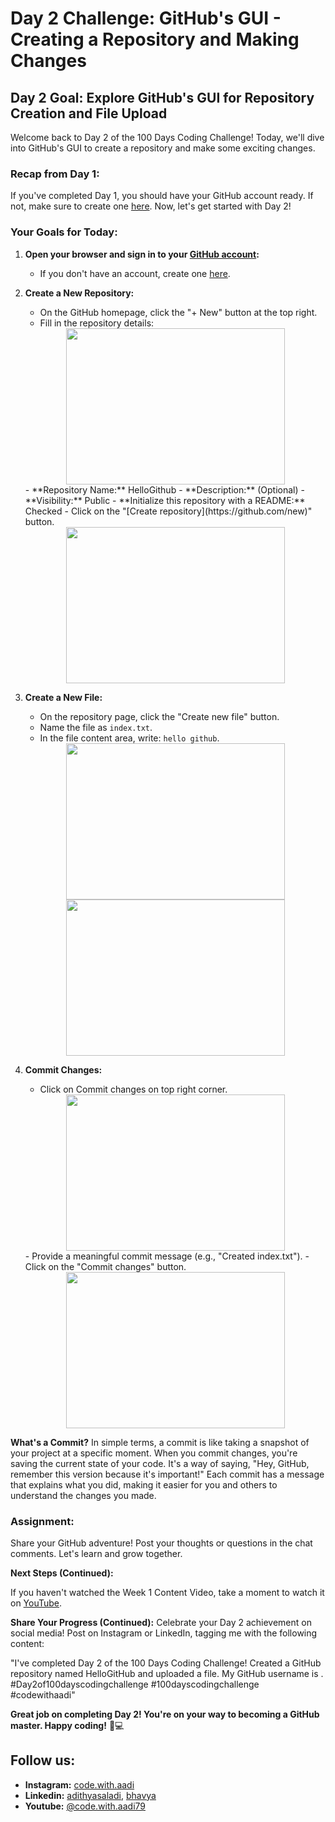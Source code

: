 # Day 2 Challenge: GitHub's GUI - Creating a Repository and Making Changes

## Day 2 Goal: Explore GitHub's GUI for Repository Creation and File Upload

Welcome back to Day 2 of the 100 Days Coding Challenge! Today, we'll dive into GitHub's GUI to create a repository and make some exciting changes.

### Recap from Day 1:

If you've completed Day 1, you should have your GitHub account ready. If not, make sure to create one [here](https://github.com/join). Now, let's get started with Day 2!

### Your Goals for Today:

1. **Open your browser and sign in to your [GitHub account](https://github.com/):**

   - If you don't have an account, create one [here](https://github.com/join).

2. **Create a New Repository:**

   - On the GitHub homepage, click the "+ New" button at the top right.
   - Fill in the repository details:
   <center><img src="https://github.com/adithyasai/100daysofcodingchallenge/blob/week1/images/week1_ss1.png" width="350" height="250"></center>
     - **Repository Name:** HelloGithub
     - **Description:** (Optional)
     - **Visibility:** Public
     - **Initialize this repository with a README:** Checked
   - Click on the "[Create repository](https://github.com/new)" button.
   <center><img src="https://github.com/adithyasai/100daysofcodingchallenge/blob/week1/images/week1_ss2.png" width="350" height="250"></center>

3. **Create a New File:**

   - On the repository page, click the "Create new file" button.
   - Name the file as `index.txt`.
   - In the file content area, write: `hello github`.
   <center><img src="https://github.com/adithyasai/100daysofcodingchallenge/blob/week1/images/week1_ss3.png" width="350" height="250"></center>
   <center><img src="https://github.com/adithyasai/100daysofcodingchallenge/blob/week1/images/week1_ss4.png" width="350" height="250"></center>
   

4. **Commit Changes:**
   - Click on Commit changes on top right corner.
   <center><img src="https://github.com/adithyasai/100daysofcodingchallenge/blob/week1/images/week1_ss5.png" width="350" height="250"></center>
   - Provide a meaningful commit message (e.g., "Created index.txt").
   - Click on the "Commit changes" button.
   <center><img src="https://github.com/adithyasai/100daysofcodingchallenge/blob/week1/images/week1_ss6.png" width="350" height="250"></center>


**What's a Commit?**
In simple terms, a commit is like taking a snapshot of your project at a specific moment. When you commit changes, you're saving the current state of your code. It's a way of saying, "Hey, GitHub, remember this version because it's important!" Each commit has a message that explains what you did, making it easier for you and others to understand the changes you made.

### Assignment:

Share your GitHub adventure! Post your thoughts or questions in the chat comments. Let's learn and grow together.

**Next Steps (Continued):**

If you haven't watched the Week 1 Content Video, take a moment to watch it on [YouTube](https://www.youtube.com/watch?v=6Cvz9qz6WNU).

**Share Your Progress (Continued):**
Celebrate your Day 2 achievement on social media! Post on Instagram or LinkedIn, tagging me with the following content:

"I've completed Day 2 of the 100 Days Coding Challenge! Created a GitHub repository named HelloGitHub and uploaded a file. My GitHub username is <add your yourname here>. #Day2of100dayscodingchallenge #100dayscodingchallenge #codewithaadi"

**Great job on completing Day 2! You're on your way to becoming a GitHub master. Happy coding!** 🚀💻

## Follow us:

- **Instagram:** [code.with.aadi](https://www.instagram.com/code.with.aadi/)
- **Linkedin:** [adithyasaladi](https://www.linkedin.com/in/adithyasaladi/), [bhavya](https://www.linkedin.com/in/bhavyasriy/)
- **Youtube:** [@code.with.aadi79](https://www.youtube.com/@Code.with.aadi79)
